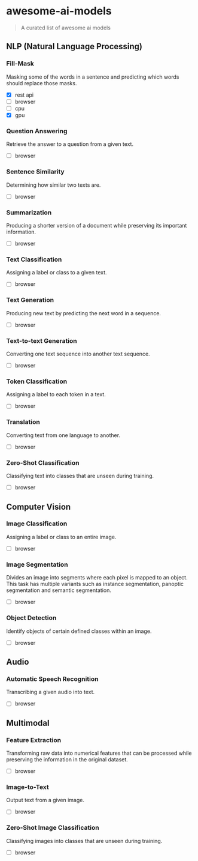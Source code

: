 # awesome-ai-models

> A curated list of awesome ai models

## NLP (Natural Language Processing)

### Fill-Mask

Masking some of the words in a sentence and predicting which words should replace those masks.

- [x] rest api
- [ ] browser
- [ ] cpu
- [x] gpu

### Question Answering

Retrieve the answer to a question from a given text.

- [ ] browser

### Sentence Similarity

Determining how similar two texts are.

- [ ] browser

### Summarization

Producing a shorter version of a document while preserving its important information.

- [ ] browser

### Text Classification

Assigning a label or class to a given text.

- [ ] browser

### Text Generation

Producing new text by predicting the next word in a sequence.

- [ ] browser

### Text-to-text Generation

Converting one text sequence into another text sequence.

- [ ] browser

### Token Classification

Assigning a label to each token in a text.

- [ ] browser

### Translation

Converting text from one language to another.

- [ ] browser

### Zero-Shot Classification

Classifying text into classes that are unseen during training.

- [ ] browser

## Computer Vision

### Image Classification

Assigning a label or class to an entire image.

- [ ] browser

### Image Segmentation

Divides an image into segments where each pixel is mapped to an object. This task has multiple variants such as instance segmentation, panoptic segmentation and semantic segmentation.

- [ ] browser

### Object Detection

Identify objects of certain defined classes within an image.

- [ ] browser

## Audio

### Automatic Speech Recognition

Transcribing a given audio into text.

- [ ] browser

## Multimodal

### Feature Extraction

Transforming raw data into numerical features that can be processed while preserving the information in the original dataset.

- [ ] browser

### Image-to-Text

Output text from a given image.

- [ ] browser

### Zero-Shot Image Classification

Classifying images into classes that are unseen during training.

- [ ] browser
